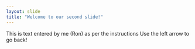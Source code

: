 ```yaml
---
layout: slide
title: "Welcome to our second slide!"
---
```

This is text entered by me (Ron) as per the instructions
Use the left arrow to go back!
